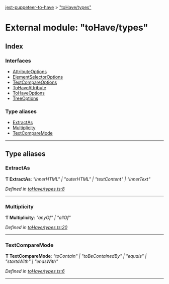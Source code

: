 [jest-puppeteer-to-have](../README.md) > ["toHave/types"](../modules/_tohave_types_.md)

# External module: "toHave/types"

## Index

### Interfaces

* [AttributeOptions](../interfaces/_tohave_types_.attributeoptions.md)
* [ElementSelectorOptions](../interfaces/_tohave_types_.elementselectoroptions.md)
* [TextCompareOptions](../interfaces/_tohave_types_.textcompareoptions.md)
* [ToHaveAttribute](../interfaces/_tohave_types_.tohaveattribute.md)
* [ToHaveOptions](../interfaces/_tohave_types_.tohaveoptions.md)
* [TreeOptions](../interfaces/_tohave_types_.treeoptions.md)

### Type aliases

* [ExtractAs](_tohave_types_.md#extractas)
* [Multiplicity](_tohave_types_.md#multiplicity)
* [TextCompareMode](_tohave_types_.md#textcomparemode)

---

## Type aliases

<a id="extractas"></a>

###  ExtractAs

**Ƭ ExtractAs**: *"innerHTML" \| "outerHTML" \| "textContent" \| "innerText"*

*Defined in [toHave/types.ts:8](https://github.com/cancerberoSgx/jest-puppeteer-to-have/blob/b64ec82/src/toHave/types.ts#L8)*

___
<a id="multiplicity"></a>

###  Multiplicity

**Ƭ Multiplicity**: *"anyOf" \| "allOf"*

*Defined in [toHave/types.ts:20](https://github.com/cancerberoSgx/jest-puppeteer-to-have/blob/b64ec82/src/toHave/types.ts#L20)*

___
<a id="textcomparemode"></a>

###  TextCompareMode

**Ƭ TextCompareMode**: *"toContain" \| "toBeContainedBy" \| "equals" \| "startsWith" \| "endsWith"*

*Defined in [toHave/types.ts:6](https://github.com/cancerberoSgx/jest-puppeteer-to-have/blob/b64ec82/src/toHave/types.ts#L6)*

___

